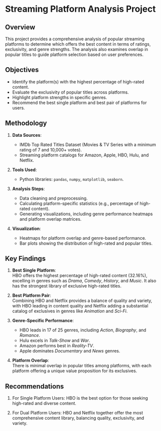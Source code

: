 # Streaming Platform Analysis Project

## Overview

This project provides a comprehensive analysis of popular streaming platforms to determine which offers the best content in terms of ratings, exclusivity, and genre strengths. The analysis also examines overlap in popular titles to guide platform selection based on user preferences.

## Objectives

- Identify the platform(s) with the highest percentage of high-rated content.
- Evaluate the exclusivity of popular titles across platforms.
- Highlight platform strengths in specific genres.
- Recommend the best single platform and best pair of platforms for users.

## Methodology

1. **Data Sources**:  
   - IMDb Top Rated Titles Dataset (Movies & TV Series with a minimum rating of 7 and 10,000+ votes).  
   - Streaming platform catalogs for Amazon, Apple, HBO, Hulu, and Netflix.

2. **Tools Used**:  
   - Python libraries: `pandas`, `numpy`, `matplotlib`, `seaborn`.

3. **Analysis Steps**:  
   - Data cleaning and preprocessing.
   - Calculating platform-specific statistics (e.g., percentage of high-rated content).
   - Generating visualizations, including genre performance heatmaps and platform overlap matrices.

4. **Visualization**:  
   - Heatmaps for platform overlap and genre-based performance.
   - Bar plots showing the distribution of high-rated and popular titles.

## Key Findings

1. **Best Single Platform**:  
   HBO offers the highest percentage of high-rated content (32.16%), excelling in genres such as *Drama*, *Comedy*, *History*, and *Music*. It also has the strongest library of exclusive high-rated titles.

2. **Best Platform Pair**:  
   Combining HBO and Netflix provides a balance of quality and variety, with HBO leading in content quality and Netflix adding a substantial catalog of exclusives in genres like *Animation* and *Sci-Fi*.

3. **Genre-Specific Performance**:  
   - HBO leads in 17 of 25 genres, including *Action*, *Biography*, and *Romance*.  
   - Hulu excels in *Talk-Show* and *War*.  
   - Amazon performs best in *Reality-TV*.  
   - Apple dominates *Documentary* and *News* genres.  

4. **Platform Overlap**:  
   There is minimal overlap in popular titles among platforms, with each platform offering a unique value proposition for its exclusives.

## Recommendations
1. For Single Platform Users:
HBO is the best option for those seeking high-rated and diverse content.

2. For Dual Platform Users:
HBO and Netflix together offer the most comprehensive content library, balancing quality, exclusivity, and variety.
